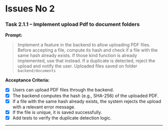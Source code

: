 # Issues No 2

### Task 2.1.1 – Implement upload Pdf to document folders

**Prompt:**

> Implement a feature in the backend to allow uploading PDF files. Before accepting a file, compute its hash and check if a file with the same hash already exists. If those kind function is already implemented, use that instead. If a duplicate is detected, reject the upload and notify the user. Uploaded files saved on folder `backend/documents`

**Acceptance Criteria:**

* [x] Users can upload PDF files through the backend.
* [x] The backend computes the hash (e.g., SHA-256) of the uploaded PDF.
* [x] If a file with the same hash already exists, the system rejects the upload with a relevant error message.
* [x] If the file is unique, it is saved successfully.
* [x] Add tests to verify the duplicate detection logic.

---
